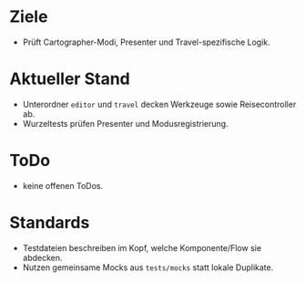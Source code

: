 # Ziele
- Prüft Cartographer-Modi, Presenter und Travel-spezifische Logik.

# Aktueller Stand
- Unterordner `editor` und `travel` decken Werkzeuge sowie Reisecontroller ab.
- Wurzeltests prüfen Presenter und Modusregistrierung.

# ToDo
- keine offenen ToDos.

# Standards
- Testdateien beschreiben im Kopf, welche Komponente/Flow sie abdecken.
- Nutzen gemeinsame Mocks aus `tests/mocks` statt lokale Duplikate.

